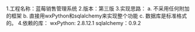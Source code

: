 1.工程名称：蓝莓销售管理系统
2.版本：第三版
3.实现思路：
a. 不采用任何附加的框架
b. 直接用wxPython和sqlalchemy来实现整个功能
c. 数据库是标准格式的。
4.依赖的库：
wxPython: 2.8.12.1
sqlalchemy：0.9.2
